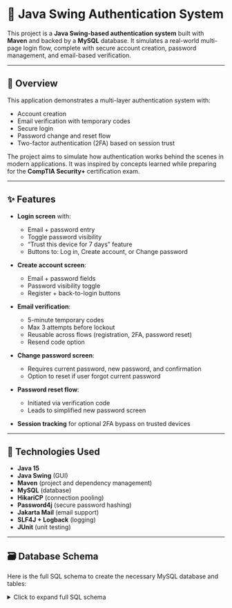 # 🔐 Java Swing Authentication System

This project is a **Java Swing-based authentication system** built with **Maven** and backed by a **MySQL** database. It simulates a real-world multi-page login flow, complete with secure account creation, password management, and email-based verification.

---

## 🧠 Overview

This application demonstrates a multi-layer authentication system with:

- Account creation
- Email verification with temporary codes
- Secure login
- Password change and reset flow
- Two-factor authentication (2FA) based on session trust

The project aims to simulate how authentication works behind the scenes in modern applications. It was inspired by concepts learned while preparing for the **CompTIA Security+** certification exam.

---

## ✨ Features

- **Login screen** with:
  - Email + password entry
  - Toggle password visibility
  - “Trust this device for 7 days” feature
  - Buttons to: Log in, Create account, or Change password

- **Create account screen**:
  - Email + password fields
  - Password visibility toggle
  - Register + back-to-login buttons

- **Email verification**:
  - 5-minute temporary codes
  - Max 3 attempts before lockout
  - Reusable across flows (registration, 2FA, password reset)
  - Resend code option

- **Change password screen**:
  - Requires current password, new password, and confirmation
  - Option to reset if user forgot current password

- **Password reset flow**:
  - Initiated via verification code
  - Leads to simplified new password screen

- **Session tracking** for optional 2FA bypass on trusted devices

---

## 🧰 Technologies Used

- **Java 15**
- **Java Swing** (GUI)
- **Maven** (project and dependency management)
- **MySQL** (database)
- **HikariCP** (connection pooling)
- **Password4j** (secure password hashing)
- **Jakarta Mail** (email support)
- **SLF4J + Logback** (logging)
- **JUnit** (unit testing)

---

## 🗃️ Database Schema

Here is the full SQL schema to create the necessary MySQL database and tables:

<details>
<summary>Click to expand full SQL schema</summary>

```sql
-- Create schema
CREATE DATABASE IF NOT EXISTS auth_system;
USE auth_system;

-- users table
CREATE TABLE users (
    user_id INT NOT NULL AUTO_INCREMENT PRIMARY KEY,
    email VARCHAR(255) NOT NULL UNIQUE,
    password_hash VARCHAR(255) NOT NULL,
    email_verified TINYINT(1) NOT NULL DEFAULT 0,
    created_at TIMESTAMP DEFAULT CURRENT_TIMESTAMP,
    deleted_at TIMESTAMP NULL
);

-- user_sessions table
CREATE TABLE user_sessions (
    session_id INT NOT NULL AUTO_INCREMENT PRIMARY KEY,
    user_id INT NOT NULL,
    session_token_hash CHAR(64) NOT NULL UNIQUE,
    created_at TIMESTAMP DEFAULT CURRENT_TIMESTAMP,
    last_active_at TIMESTAMP DEFAULT CURRENT_TIMESTAMP,
    expires_at TIMESTAMP NOT NULL,
    device_name VARCHAR(255),
    ip_address VARCHAR(45),
    user_agent TEXT,
    is_ephemeral TINYINT(1) NOT NULL DEFAULT 0,
    FOREIGN KEY (user_id) REFERENCES users(user_id)
        ON DELETE CASCADE
);

-- user_tokens table
CREATE TABLE user_tokens (
    verification_id INT NOT NULL AUTO_INCREMENT PRIMARY KEY,
    user_id INT NOT NULL,
    token_hash CHAR(64) NOT NULL UNIQUE,
    type ENUM('2FA', 'email', 'login', 'changePass', 'resetPass') NOT NULL DEFAULT '2FA',
    created_at TIMESTAMP DEFAULT CURRENT_TIMESTAMP,
    last_sent_at TIMESTAMP DEFAULT CURRENT_TIMESTAMP,
    expires_at TIMESTAMP NOT NULL,
    verified TINYINT(1) NOT NULL DEFAULT 0,
    FOREIGN KEY (user_id) REFERENCES users(user_id)
        ON DELETE CASCADE
);

-- login_attempts table
CREATE TABLE login_attempts (
    attempt_id INT NOT NULL AUTO_INCREMENT PRIMARY KEY,
    user_id INT,
    email_entered VARCHAR(255),
    success TINYINT(1) NOT NULL,
    attempt_time TIMESTAMP DEFAULT CURRENT_TIMESTAMP,
    ip_address VARCHAR(45),
    type ENUM('2FA', 'email', 'login', 'changePass', 'resetPass') NOT NULL,
    FOREIGN KEY (user_id) REFERENCES users(user_id)
        ON DELETE SET NULL,
    INDEX (email_entered)
);

-- lockouts table
CREATE TABLE lockouts (
    email VARCHAR(255) NOT NULL,
    type ENUM('login', '2FA', 'email', 'changePass', 'resetPass') NOT NULL,
    ip_address VARCHAR(45),
    lockout_until TIMESTAMP NOT NULL,
    PRIMARY KEY (email, type)
);
